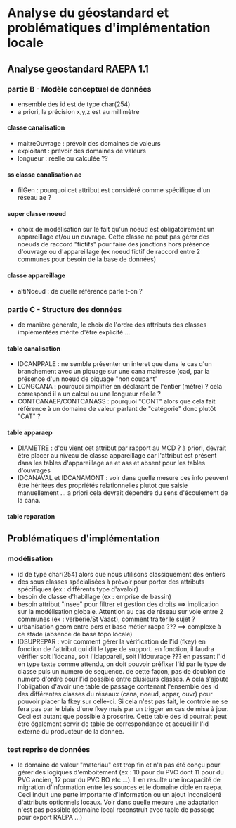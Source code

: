 # Analyse du géostandard et problématiques d'implémentation locale

## Analyse geostandard RAEPA 1.1

### partie B - Modèle conceptuel de données

- ensemble des id est de type char(254)
- a priori, la précision x,y,z est au millimètre

#### classe canalisation

- maitreOuvrage : prévoir des domaines de valeurs
- exploitant : prévoir des domaines de valeurs
- longueur : réelle ou calculée ??

#### ss classe canalisation ae

- filGen : pourquoi cet attribut est considéré comme spécifique d'un réseau ae ?

#### super classe noeud

- choix de modélisation sur le fait qu'un noeud est obligatoirement un appareillage et/ou un ouvrage. Cette classe ne peut pas gérer des noeuds de raccord "fictifs" pour faire des jonctions hors présence d'ouvrage ou d'appareillage (ex noeud fictif de raccord entre 2 communes pour besoin de la base de données)

#### classe appareillage

- altiNoeud : de quelle référence parle t-on ?

### partie C - Structure des données

- de manière générale, le choix de l'ordre des attributs des classes implémentées mérite d'être explicité ...

#### table canalisation

- IDCANPPALE : ne semble présenter un interet que dans le cas d'un branchement avec un piquage sur une cana maitresse (cad, par la présence d'un noeud de piquage "non coupant" 
- LONGCANA : pourquoi simplifier en déclarant de l'entier (mètre) ? cela correspond il a un calcul ou une longueur réelle ?
- CONTCANAEP/CONTCANASS : pourquoi "CONT" alors que cela fait référence à un domaine de valeur parlant de "catégorie" donc plutôt "CAT" ?

#### table apparaep

- DIAMETRE : d'où vient cet attribut par rapport au MCD ? à priori, devrait être placer au niveau de classe appareillage car l'attribut est présent dans les tables d'appareillage ae et ass et absent pour les tables d'ouvrages
- IDCANAVAL et IDCANAMONT : voir dans quelle mesure ces info peuvent être héritées des propriétés relationnelles plutot que saisie manuellement ... a priori cela devrait dépendre du sens d'écoulement de la cana.

#### table reparation


## Problématiques d'implémentation

### modélisation

- id de type char(254) alors que nous utilisons classiquement des entiers
- des sous classes spécialisées à prévoir pour porter des attributs spécifiques (ex : différents type d'avaloir)
- besoin de classe d'habillage (ex : emprise de bassin)
- besoin attribut "insee" pour filtrer et gestion des droits ==> implication sur la modélisation globale. Attention au cas de réseau sur voie entre 2 communes (ex : verberie/St Vaast), comment traiter le sujet ?
- urbanisation geom entre pcrs et base métier raepa ??? ==> complexe à ce stade (absence de base topo locale)
- IDSUPREPAR : voir comment gérer la vérification de l'id (fkey) en fonction de l'attribut qui dit le type de support. en fonction, il faudra vérifier soit l'idcana, soit l'idappareil, soit l'idouvrage ??? en passant l'id en type texte comme attendu, on doit pouvoir préfixer l'id par le type de classe puis un numero de sequence. de cette façon, pas de doublon de numero d'ordre pour l'id possible entre plusieurs classes. A cela s'ajoute l'obligation d'avoir une table de passage contenant l'ensemble des id des différentes classes du réseaux (cana, noeud, appar, ouvr) pour pouvoir placer la fkey sur celle-ci. Si cela n'est pas fait, le controle ne se fera pas par le biais d'une fkey mais par un trigger en cas de mise à jour. Ceci est autant que possible à proscrire. Cette table des id pourrait peut être également servir de table de correspondance et accueillir l'id externe du producteur de la donnée.

### test reprise de données

- le domaine de valeur "materiau" est trop fin et n'a pas été conçu pour gérer des logiques d'emboitement (ex : 10 pour du PVC dont 11 pour du PVC ancien, 12 pour du PVC BO etc ...). Il en resulte une incapacité de migration d'information entre les sources et le domaine cible en raepa. Ceci induit une perte importante d'information ou un ajout inconsidéré d'attributs optionnels locaux. Voir dans quelle mesure une adaptation n'est pas possible (domaine local reconstruit avec table de passage pour export RAEPA ...)
